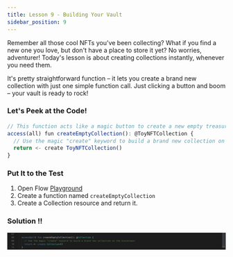 ```yaml
---
title: Lesson 9 - Building Your Vault
sidebar_position: 9
---
```


Remember all those cool NFTs you've been collecting? What if you find a new one you love, but don't have a place to store it yet? No worries, adventurer! Today's lesson is about creating collections instantly, whenever you need them.

It's pretty straightforward function – it lets you create a brand new collection with just one simple function call. Just clicking a button and boom – your vault is ready to rock!

### Let's Peek at the Code!

```jsx
// This function acts like a magic button to create a new empty treasure chest (collection)
access(all) fun createEmptyCollection(): @ToyNFTCollection {
  // Use the magic "create" keyword to build a brand new collection on the blockchain
  return <- create ToyNFTCollection()
}
```

### Put It to the Test

1. Open Flow [Playground](https://play.flow.com/)
2. Create a function named `createEmptyCollection`
3. Create a Collection resource and return it.

### Solution !!

![Alt text](image-11.png)
